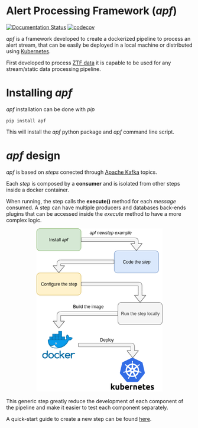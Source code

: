 Alert Processing Framework (*apf*)
================================================

[![Documentation Status](https://readthedocs.org/projects/apf/badge/?version=latest)](https://apf.readthedocs.io/en/latest/?badge=latest) [![codecov](https://codecov.io/gh/alercebroker/APF/branch/master/graph/badge.svg)](https://codecov.io/gh/alercebroker/APF)


*apf* is a framework developed to create a dockerized pipeline to
process an alert stream, that can be easily be deployed in a local
machine or distributed using [Kubernetes](https://kubernetes.io).

First developed to process [ZTF data](https://www.ztf.caltech.edu/) it
is capable to be used for any stream/static data processing pipeline.

Installing *apf*
================

*apf* installation can be done with *pip*

``` {.sourceCode .bash}
pip install apf
```

This will install the *apf* python package and *apf* command line
script.

*apf* design
============

*apf* is based on *steps* conected through [Apache
Kafka](https://kafka.apache.org/) topics.

Each *step* is composed by a **consumer** and is isolated from other
steps inside a docker container.

When running, the step calls the **execute()** method for each *message*
consumed. A step can have multiple producers and databases back-ends
plugins that can be accessed inside the *execute* method to have a more
complex logic.


<p align="center">
  <img src="doc/source/\_static/images/apf-flow.png">
</p>


This generic step greatly reduce the development of each component of
the pipeline and make it easier to test each component separately.

A quick-start guide to create a new step can be found [here](https://apf.readthedocs.io/en/latest/new_step.html).
